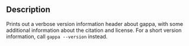 ## Description

Prints out a verbose version information header about gappa, with some additional information about the citation and license. For a short version information, call `gappa --version` instead.

